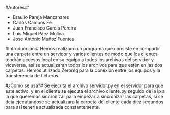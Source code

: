 #Autores:#
* Braulio Pareja Manzanares
* Carlos Campos Fe
* Juan Francisco García Pereira
* Luis Miguel Páez Molina
* Jose Antonio Muñoz Fuentes

#Introducción:#
Hemos realizado un programa que consiste en compartir una carpeta entre un servidor y varios
clientes de modo que los clientes tendrán accesos local en su equipo a todos los archivos del
servidor y viceversa, así se actualizaran todos los archivos para que estén en las dos carpetas.
Hemos utilizado Zeromq para la conexión entre los equipos y la transferencia de ficheros.

#¿Como se usa?#
Se ejecuta el archivo servidor.py en el servidor para que este activo, y en el cliente se
ejecuta el archivo cliente.py seguido de la ip a la que queremos sincronizar para empezar a
sincronizar las carpetas, si se deja ejecutándose se actualizara la carpeta del cliente cada diez
segundos para así tenerla actualizada constantemente.
